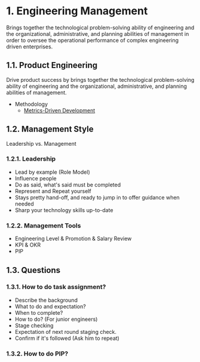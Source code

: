 # 1. Engineering Management

Brings together the technological problem-solving ability of engineering and the organizational, administrative, and planning abilities of management in order to oversee the operational performance of complex engineering driven enterprises.

## 1.1. Product Engineering

Drive product success by brings together the technological problem-solving ability of engineering and the organizational, administrative, and planning abilities of management.

- Methodology
  - [Metrics-Driven Development](https://sookocheff.com/post/mdd/mdd/)

## 1.2. Management Style

Leadership vs. Management

### 1.2.1. Leadership

- Lead by example (Role Model)
- Influence people
- Do as said, what's said must be completed
- Represent and Repeat yourself
- Stays pretty hand-off, and ready to jump in to offer guidance when needed
- Sharp your technology skills up-to-date

### 1.2.2. Management Tools

- Engineering Level & Promotion & Salary Review
- KPI & OKR
- PIP

## 1.3. Questions

### 1.3.1. How to do task assignment?

- Describe the background
- What to do and expectation?
- When to complete?
- How to do? (For junior engineers)
- Stage checking
- Expectation of next round staging check.
- Confirm if it's followed (Ask him to repeat)
### 1.3.2. How to do PIP?
